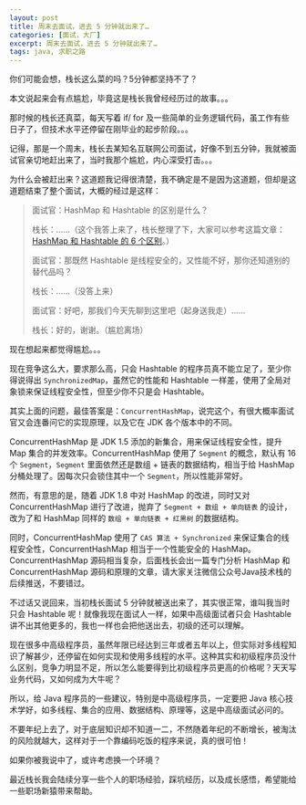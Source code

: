 ```yaml
---
layout: post
title: 周末去面试，进去 5 分钟就出来了…
categories: [面试，大厂]
excerpt: 周末去面试，进去 5 分钟就出来了…
tags: java, 求职之路
---
```

你们可能会想，栈长这么菜的吗？5分钟都坚持不了？

本文说起来会有点尴尬，毕竟这是栈长我曾经经历过的故事。。。

那时候的栈长还真菜，每天写着 if/ for 及一些简单的业务逻辑代码，虽工作有些日子了，但技术水平还停留在刚毕业的起步阶段。。。

记得，那是一个周末，栈长去某知名互联网公司面试，好像不到五分钟，我就被面试官亲切地赶出来了，当时我那个尴尬，内心深受打击。。。

为什么会被赶出来？这道题我记得很清楚，我不确定是不是因为这道题，但却是这道题结束了整个面试，大概的经过是这样：

> 面试官：HashMap 和 Hashtable 的区别是什么？
> 
> 栈长：……（这个我答上来了，栈长整理了下，大家可以参考这篇文章：[HashMap 和 Hashtable 的 6 个区别](https://mp.weixin.qq.com/s/EGqKMndXiJDIMeRQwxBd_w)。）
> 
> 面试官：那既然 Hashtable
是线程安全的，又性能不好，那你还知道别的替代品吗？
> 
> 栈长：……（没答上来）
> 
> 面试官：好吧，那我们今天先聊到这里吧（起身送我走）……
> 
> 栈长：好的，谢谢。（尴尬离场）

现在想起来都觉得尴尬。。。

现在竞争这么大，要求那么高，只会 Hashtable 的程序员真不能立足了，至少你得说得出 `SynchronizedMap`，虽然它的性能和 Hashtable 一样差，使用了全局对象锁来保证线程安全性，但至少你不只是会 Hashtable。

其实上面的问题，最佳答案是：`ConcurrentHashMap`，说完这个，有很大概率面试官又会连番问它的实现原理，以及它在 JDK 各个版本中的不同。

ConcurrentHashMap 是 JDK 1.5 添加的新集合，用来保证线程安全性，提升 Map 集合的并发效率。ConcurrentHashMap 使用了 `Segment` 的概念，默认有 16 个 `Segment`，`Segment` 里面依然还是数组 + 链表的数据结构，相当于给 HashMap 分桶处理了。因每次只会锁住其中一个 `Segment`，所以性能非常好。

然而，有意思的是，随着 JDK 1.8 中对 HashMap 的改进，同时又对 ConcurrentHashMap 进行了改进，抛弃了 `Segment + 数组 + 单向链表` 的设计，改为了和 HashMap 同样的 `数组 + 单向链表 + 红黑树` 的数据结构。

同时，ConcurrentHashMap 使用了 `CAS 算法 + Synchronized` 来保证集合的线程安全性，ConcurrentHashMap 相当于一个性能安全的 HashMap。ConcurrentHashMap 源码相当复杂，后面栈长会出一篇专门分析 HashMap 和 ConcurrentHashMap 源码和原理的文章，请大家关注微信公众号Java技术栈的后续推送，不要错过。

不过话又说回来，当初栈长面试 5 分钟就被送出来了，其实很正常，谁叫我当时只会 Hashtable 呢！就像我现在面试人一样，如果中高级面试者只会 Hashtable 讲不出其他更多的，我也一样也会把他送出去，初级的还可以理解。

现在很多中高级程序员，虽然年限已经达到三年或者五年以上，但实际对多线程知识了解甚少，还停留在如何实现和使用多线程的水平。这种其实和初级程序员没什么区别，竞争力明显不足，所以怎么能要得到比初级程序员更高的价格呢？天天写业务代码，又如何成为大牛呢？

所以，给 Java 程序员的一些建议，特别是中高级程序员，一定要把 Java 核心技术学好，如多线程、集合的应用、数据结构、原理等，这是中高级面试必问的。

不要年纪上去了，对于底层知识却不知道一二，不然随着年纪的不断增长，被淘汰的风险就越大，这样对于一个靠编码吃饭的程序来说，真的很可怕！

如果你被我说中了，或许考虑换一个环境？

最近栈长我会陆续分享一些个人的职场经验，踩坑经历，以及成长感悟，希望能给一些职场新猿带来帮助。



